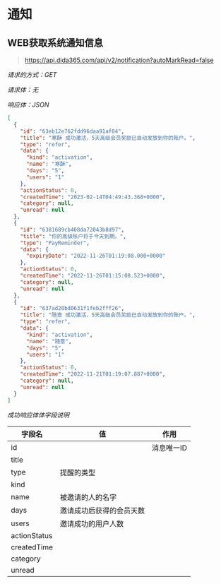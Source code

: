 # 通知

## WEB获取系统通知信息

> https://api.dida365.com/api/v2/notification?autoMarkRead=false

*请求的方式：GET*

*请求体：无*

*响应体：JSON*

```json
[
  {
    "id": "63eb12e762fdd96daa91af04",
    "title": "寒酥 成功激活，5天高级会员奖励已自动发放到你的账户。",
    "type": "refer",
    "data": {
      "kind": "activation",
      "name": "寒酥",
      "days": "5",
      "users": "1"
    },
    "actionStatus": 0,
    "createdTime": "2023-02-14T04:49:43.368+0000",
    "category": null,
    "unread": null
  },
  {
    "id": "6381689cb408da72043b8d97",
    "title": "你的高级账户将于今天到期。",
    "type": "PayReminder",
    "data": {
      "expiryDate": "2022-11-26T01:19:08.000+0000"
    },
    "actionStatus": 0,
    "createdTime": "2022-11-26T01:15:08.523+0000",
    "category": null,
    "unread": null
  },
  {
    "id": "637ad20bd0631f1feb2fff26",
    "title": "随意 成功激活，5天高级会员奖励已自动发放到你的账户。",
    "type": "refer",
    "data": {
      "kind": "activation",
      "name": "随意",
      "days": "5",
      "users": "1"
    },
    "actionStatus": 0,
    "createdTime": "2022-11-21T01:19:07.887+0000",
    "category": null,
    "unread": null
  }
]
```



*成功响应体体字段说明*

| 字段名       | 值                       | 作用       |
| ------------ | ------------------------ | ---------- |
| id           |                          | 消息唯一ID |
| title        |                          |            |
| type         | 提醒的类型               |            |
| kind         |                          |            |
| name         | 被邀请的人的名字         |            |
| days         | 邀请成功后获得的会员天数 |            |
| users        | 邀请成功的用户人数       |            |
| actionStatus |                          |            |
| createdTime  |                          |            |
| category     |                          |            |
| unread       |                          |            |

